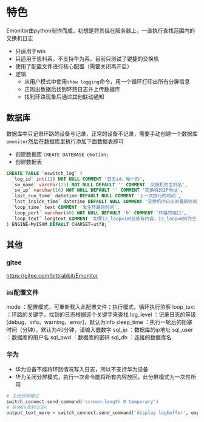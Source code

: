 # 特色

Emonitor由python制作而成，初想是将其挂在服务器上，一直执行查找范围内的交换机日志

* 只适用于win
* 只适用于思科系，不支持华为系。目前只测试了锐捷的交换机
* 使用了配置文件进行核心配置（需要关闭再开启）
* 逻辑
  * 从用户模式中使用`show logging`命令，用一个循环打印出所有分屏信息
  * 正则出数据后找到环路日志并上传数据库
  * 找到环路现象后通过其他联动通知

## 数据库

数据库中只记录环路的设备与记录，正常的设备不记录，需要手动创建一个数据库`emonitor`然后在数据库里执行添加下面数据表即可
* 创建数据库
`CREATE DATEBASE emotion;`
* 创建数据表
``` sql
CREATE TABLE `eswitch_log` (
  `log_id` int(11) NOT NULL COMMENT '日志id，唯一的',
  `sw_name` varchar(25) NOT NULL DEFAULT '' COMMENT '交换机的主机名',
  `sw_ip` varchar(16) NOT NULL DEFAULT '' COMMENT '交换机的IP地址',
  `last_run_time` datetime DEFAULT NULL COMMENT '上一次执行的时间',
  `last_inside_time` datetime DEFAULT NULL COMMENT '交换机内日志的最新时间记录（使用日志最后一个时间记录）',
  `loop_time` text COMMENT '发生环路的时间',
  `loop_port` varchar(40) NOT NULL DEFAULT '0' COMMENT '环路的端口',
  `loop_text` longtext COMMENT '如果is_loop=1则此处有内容，is_loop=0则为空'
) ENGINE=MyISAM DEFAULT CHARSET=utf8;
```

## 其他
### gitee
https://gitee.com/bittrabbit/Emonitor

### ini配置文件
mode ：配置模式，可重新载入此配置文件；执行模式，循环执行监察
loop_text ：环路的关键字，找到的日志根据这个关键字来查找
log_level ：记录日志的等级 [debug、info、warning、error]，默认为info
sleep_time ：执行一轮后的阻塞时间（分钟），默认为40分钟，请输入蠢数字
sql_ip ：数据库的ip地址
sql_user ：数据库的用户名
sql_pwd ：数据库的密码
sql_db ：连接的数据库名

### 华为

* 华为设备不能将环路情况写入日志，所以不支持华为设备
* 华为关闭分屏模式，执行一次命令能将所有内容放回，此分屏模式为一次性所用

``` python
# 关闭分屏模式
switch_connect.send_command('screen-length 0 temporary')
# 等待8s直到出现<
output_text_more = switch_connect.send_command('display logbuffer', expect_string='<', delay_factor=8)
```

